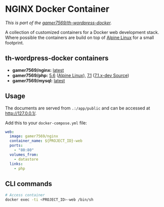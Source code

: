 # NGINX Docker Container

*This is part of the [gamer7569/th-wordpress-docker](https://github.com/gamer7569/th-wordpress-docker).*

A collection of customized containers for a Docker web development stack. Where possible the containers are build on top of [Alpine Linux](http://alpinelinux.org/) for a small footprint.

## th-wordpress-docker containers

- **gamer7569/nginx:** [latest](https://github.com/gamer7569/th-wordpress-docker/blob/master/nginx/Dockerfile)
- **gamer7569/php:** [5.6](https://github.com/gamer7569/th-wordpress-docker/blob/master/php/5.6/Dockerfile) ([Alpine Linux](https://pkgs.alpinelinux.org/packages?name=php5*&branch=edge&arch=x86_64)), [7.1](https://github.com/gamer7569/th-wordpress-docker/blob/master/php/7.1/Dockerfile) ([7.1.x-dev Source](https://github.com/php/php-src/tree/PHP-7.1))
- **gamer7569/mysql:** [latest](https://github.com/gamer7569/th-wordpress-docker/blob/master/mysql/Dockerfile)

## Usage

The documents are served from `.:/app/public` and can be accessed at http://127.0.0.1/.

Add this to your `docker-compose.yml` file:

```yaml
web:
  image: gamer7569/nginx
  container_name: ${PROJECT_ID}-web
  ports:
    - "80:80"
  volumes_from:
    - datastore
  links:
    - php
```

## CLI commands

```bash
# Access container
docker exec -ti <PROJECT_ID>-web /bin/sh
```
